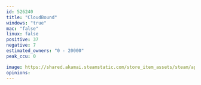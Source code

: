 ```yaml
---
id: 526240
title: "CloudBound"
windows: "true"
mac: "false"
linux: false
positive: 37
negative: 7
estimated_owners: "0 - 20000"
peak_ccu: 0

image: https://shared.akamai.steamstatic.com/store_item_assets/steam/apps/526240/header.jpg?t=1484872148
opinions:
---
```

